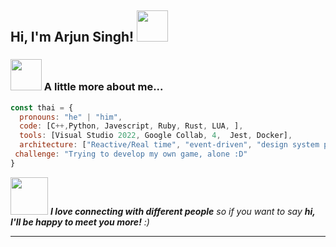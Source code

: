 <h2> Hi, I'm Arjun Singh! <img src="https://media.giphy.com/media/mGcNjsfWAjY5AEZNw6/giphy.gif" width="50"></h2>


### <img src="https://media.giphy.com/media/VgCDAzcKvsR6OM0uWg/giphy.gif" width="50"> A little more about me...  

```javascript
const thai = {
  pronouns: "he" | "him",
  code: [C++,Python, Javescript, Ruby, Rust, LUA, ],
  tools: [Visual Studio 2022, Google Collab, 4,  Jest, Docker],
  architecture: ["Reactive/Real time", "event-driven", "design system pattern"],
 challenge: "Trying to develop my own game, alone :D"
}
```

<img src="https://media.giphy.com/media/LnQjpWaON8nhr21vNW/giphy.gif" width="60"> <em><b>I love connecting with different people</b> so if you want to say <b>hi, I'll be happy to meet you more!</b> :)</em>

---
